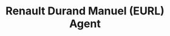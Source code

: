 ---
title: "Renault Durand Manuel (EURL) Agent"
url: /essay/renault-durand-manuel-eurl-agent/
shop: Autowerkstatt
---